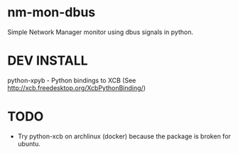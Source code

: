 nm-mon-dbus
===========

Simple Network Manager monitor using dbus signals in python.

DEV INSTALL
===========

python-xpyb - Python bindings to XCB (See http://xcb.freedesktop.org/XcbPythonBinding/)

TODO
====

- Try python-xcb on archlinux (docker) because the package is broken for ubuntu.
